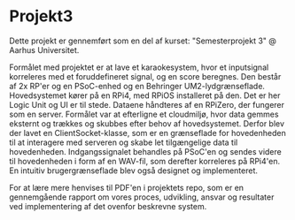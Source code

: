 # Projekt3

Dette projekt er gennemført som en del af kurset: "Semesterprojekt 3" @ Aarhus Universitet.

Formålet med projektet er at lave et karaokesystem, hvor et inputsignal korreleres med et foruddefineret signal, og en score beregnes. Den består af 2x RP'er og en PSoC-enhed og en Behringer UM2-lydgrænseflade. Hovedsystemet kører på en RPi4, med RPiOS installeret på den. Det er her Logic Unit og UI er til stede. Dataene håndteres af en RPiZero, der fungerer som en server. Formålet var at efterligne et cloudmiljø, hvor data gemmes eksternt og trækkes og skubbes efter behov af hovedsystemet. Derfor blev der lavet en ClientSocket-klasse, som er en grænseflade for hovedenheden til at interagere med serveren og skabe let tilgængelige data til hovedenheden. Indgangssignalet behandles på PSoC'en og sendes videre til hovedenheden i form af en WAV-fil, som derefter korreleres på RPi4'en. En intuitiv brugergrænseflade blev også designet og implementeret.

For at lære mere henvises til PDF'en i projektets repo, som er en gennemgående rapport om vores proces, udvikling, ansvar og resultater ved implementering af det ovenfor beskrevne system.

